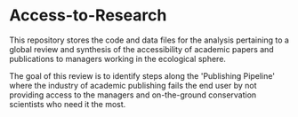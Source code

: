 # Access-to-Research

This repository stores the code and data files for the analysis pertaining to a global review and synthesis of the accessibility of academic papers and publications to managers working in the ecological sphere.

The goal of this review is to identify steps along the 'Publishing Pipeline' where the industry of academic publishing fails the end user by not providing access to the managers and on-the-ground conservation scientists who need it the most. 
